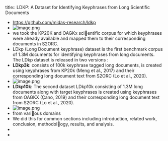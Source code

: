 title:: LDKP: A Dataset for Identifying Keyphrases from Long Scientific Documents

- https://github.com/midas-research/ldkp
- ![image.png](../assets/image_1658055835862_0.png)
- we took the KP20K and OAGKx scientific corpus for which keyphrases were already
  available and mapped them to their corresponding documents in S2ORC.
- LDkp (Long Document keyphrase) dataset is the first benchmark corpus of 1.3M documents for identifying keyphrases from long documents. The LDkp dataset is released in two versions :
- **LDkp3k**: consists of 100k keyphrase tagged long documents, is created using keyphrases from KP20k (Meng et al., 2017) and their corresponding long document text from S2ORC (Lo et al., 2020).
- ![image.png](../assets/image_1658482866778_0.png)
- **LDkp10k**: The second dataset LDkp10k consisting of 1.3M long documents along with target keyphrases is created using keyphrases from OAGKX (Çano, 2019) and their corresponding long document text from S2ORC (Lo et al., 2020).
- ![image.png](../assets/image_1658482887756_0.png)
- from various domains
- We did this for common sections including introduction, related work, conclusion, methodology, results, and analysis.
-
-